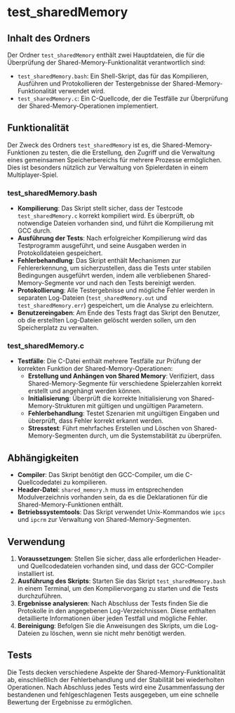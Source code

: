 # test_sharedMemory

## Inhalt des Ordners

Der Ordner `test_sharedMemory` enthält zwei Hauptdateien, die für die Überprüfung der Shared-Memory-Funktionalität verantwortlich sind:

- `test_sharedMemory.bash`: Ein Shell-Skript, das für das Kompilieren, Ausführen und Protokollieren der Testergebnisse der Shared-Memory-Funktionalität verwendet wird.
- `test_sharedMemory.c`: Ein C-Quellcode, der die Testfälle zur Überprüfung der Shared-Memory-Operationen implementiert.

## Funktionalität

Der Zweck des Ordners `test_sharedMemory` ist es, die Shared-Memory-Funktionen zu testen, die die Erstellung, den Zugriff und die Verwaltung eines gemeinsamen Speicherbereichs für mehrere Prozesse ermöglichen. Dies ist besonders nützlich zur Verwaltung von Spielerdaten in einem Multiplayer-Spiel.

### test_sharedMemory.bash

- **Kompilierung**: Das Skript stellt sicher, dass der Testcode `test_sharedMemory.c` korrekt kompiliert wird. Es überprüft, ob notwendige Dateien vorhanden sind, und führt die Kompilierung mit GCC durch.
- **Ausführung der Tests**: Nach erfolgreicher Kompilierung wird das Testprogramm ausgeführt, und seine Ausgaben werden in Protokolldateien gespeichert.
- **Fehlerbehandlung**: Das Skript enthält Mechanismen zur Fehlererkennung, um sicherzustellen, dass die Tests unter stabilen Bedingungen ausgeführt werden, indem alle verbliebenen Shared-Memory-Segmente vor und nach den Tests bereinigt werden.
- **Protokollierung**: Alle Testergebnisse und mögliche Fehler werden in separaten Log-Dateien (`test_sharedMemory.out` und `test_sharedMemory.err`) gespeichert, um die Analyse zu erleichtern.
- **Benutzereingaben**: Am Ende des Tests fragt das Skript den Benutzer, ob die erstellten Log-Dateien gelöscht werden sollen, um den Speicherplatz zu verwalten.

### test_sharedMemory.c

- **Testfälle**: Die C-Datei enthält mehrere Testfälle zur Prüfung der korrekten Funktion der Shared-Memory-Operationen:
  - **Erstellung und Anhängen von Shared Memory**: Verifiziert, dass Shared-Memory-Segmente für verschiedene Spielerzahlen korrekt erstellt und angehängt werden können.
  - **Initialisierung**: Überprüft die korrekte Initialisierung von Shared-Memory-Strukturen mit gültigen und ungültigen Parametern.
  - **Fehlerbehandlung**: Testet Szenarien mit ungültigen Eingaben und überprüft, dass Fehler korrekt erkannt werden.
  - **Stresstest**: Führt mehrfaches Erstellen und Löschen von Shared-Memory-Segmenten durch, um die Systemstabilität zu überprüfen.

## Abhängigkeiten

- **Compiler**: Das Skript benötigt den GCC-Compiler, um die C-Quellcodedatei zu kompilieren.
- **Header-Datei**: `shared_memory.h` muss im entsprechenden Modulverzeichnis vorhanden sein, da es die Deklarationen für die Shared-Memory-Funktionen enthält.
- **Betriebssystemtools**: Das Skript verwendet Unix-Kommandos wie `ipcs` und `ipcrm` zur Verwaltung von Shared-Memory-Segmenten.

## Verwendung

1. **Voraussetzungen**: Stellen Sie sicher, dass alle erforderlichen Header- und Quellcodedateien vorhanden sind, und dass der GCC-Compiler installiert ist.
2. **Ausführung des Skripts**: Starten Sie das Skript `test_sharedMemory.bash` in einem Terminal, um den Kompiliervorgang zu starten und die Tests durchzuführen.
3. **Ergebnisse analysieren**: Nach Abschluss der Tests finden Sie die Protokolle in den angegebenen Log-Verzeichnissen. Diese enthalten detaillierte Informationen über jeden Testfall und mögliche Fehler.
4. **Bereinigung**: Befolgen Sie die Anweisungen des Skripts, um die Log-Dateien zu löschen, wenn sie nicht mehr benötigt werden.

## Tests

Die Tests decken verschiedene Aspekte der Shared-Memory-Funktionalität ab, einschließlich der Fehlerbehandlung und der Stabilität bei wiederholten Operationen. Nach Abschluss jedes Tests wird eine Zusammenfassung der bestandenen und fehlgeschlagenen Tests ausgegeben, um eine schnelle Bewertung der Ergebnisse zu ermöglichen.